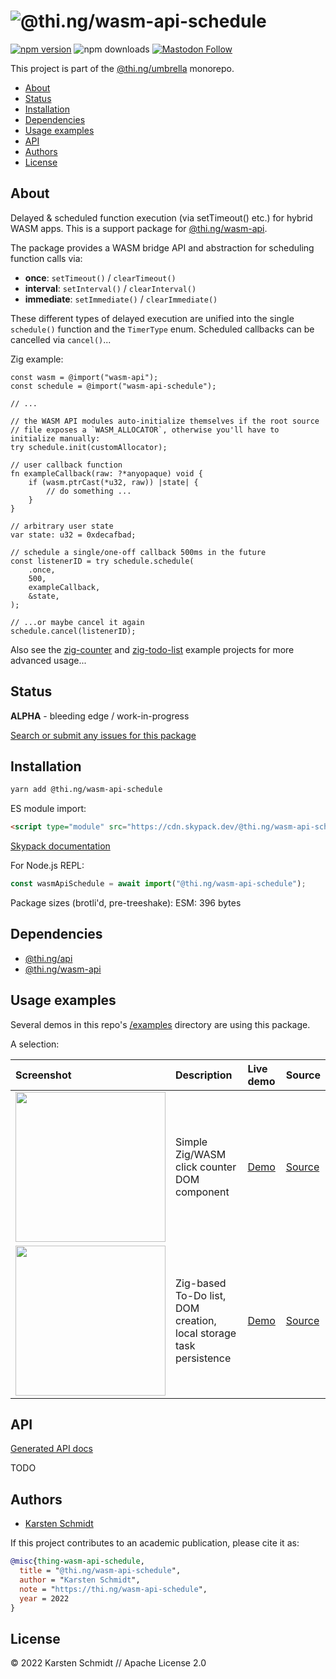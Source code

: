 <!-- This file is generated - DO NOT EDIT! -->

# ![@thi.ng/wasm-api-schedule](https://media.thi.ng/umbrella/banners-20220914/thing-wasm-api-schedule.svg?9ad94e26)

[![npm version](https://img.shields.io/npm/v/@thi.ng/wasm-api-schedule.svg)](https://www.npmjs.com/package/@thi.ng/wasm-api-schedule)
![npm downloads](https://img.shields.io/npm/dm/@thi.ng/wasm-api-schedule.svg)
[![Mastodon Follow](https://img.shields.io/mastodon/follow/109331703950160316?domain=https%3A%2F%2Fmastodon.thi.ng&style=social)](https://mastodon.thi.ng/@toxi)

This project is part of the
[@thi.ng/umbrella](https://github.com/thi-ng/umbrella/) monorepo.

- [About](#about)
- [Status](#status)
- [Installation](#installation)
- [Dependencies](#dependencies)
- [Usage examples](#usage-examples)
- [API](#api)
- [Authors](#authors)
- [License](#license)

## About

Delayed & scheduled function execution (via setTimeout() etc.) for hybrid WASM apps. This is a support package for [@thi.ng/wasm-api](https://github.com/thi-ng/umbrella/tree/develop/packages/wasm-api).

The package provides a WASM bridge API and abstraction for scheduling function
calls via:

- **once**: `setTimeout()` / `clearTimeout()`
- **interval**: `setInterval()` / `clearInterval()`
- **immediate**: `setImmediate()` / `clearImmediate()`

These different types of delayed execution are unified into the single
`schedule()` function and the `TimerType` enum. Scheduled callbacks can be
cancelled via `cancel()`...

Zig example:

```zig
const wasm = @import("wasm-api");
const schedule = @import("wasm-api-schedule");

// ...

// the WASM API modules auto-initialize themselves if the root source
// file exposes a `WASM_ALLOCATOR`, otherwise you'll have to initialize manually:
try schedule.init(customAllocator);

// user callback function
fn exampleCallback(raw: ?*anyopaque) void {
    if (wasm.ptrCast(*u32, raw)) |state| {
        // do something ...
    }
}

// arbitrary user state
var state: u32 = 0xdecafbad;

// schedule a single/one-off callback 500ms in the future
const listenerID = try schedule.schedule(
    .once,
    500,
    exampleCallback,
    &state,
);

// ...or maybe cancel it again
schedule.cancel(listenerID);
```

Also see the
[zig-counter](https://github.com/thi-ng/umbrella/blob/develop/examples/zig-counter/)
and
[zig-todo-list](https://github.com/thi-ng/umbrella/blob/develop/examples/zig-todo-list/)
example projects for more advanced usage...

## Status

**ALPHA** - bleeding edge / work-in-progress

[Search or submit any issues for this package](https://github.com/thi-ng/umbrella/issues?q=%5Bwasm-api-schedule%5D+in%3Atitle)

## Installation

```bash
yarn add @thi.ng/wasm-api-schedule
```

ES module import:

```html
<script type="module" src="https://cdn.skypack.dev/@thi.ng/wasm-api-schedule"></script>
```

[Skypack documentation](https://docs.skypack.dev/)

For Node.js REPL:

```js
const wasmApiSchedule = await import("@thi.ng/wasm-api-schedule");
```

Package sizes (brotli'd, pre-treeshake): ESM: 396 bytes

## Dependencies

- [@thi.ng/api](https://github.com/thi-ng/umbrella/tree/develop/packages/api)
- [@thi.ng/wasm-api](https://github.com/thi-ng/umbrella/tree/develop/packages/wasm-api)

## Usage examples

Several demos in this repo's
[/examples](https://github.com/thi-ng/umbrella/tree/develop/examples)
directory are using this package.

A selection:

| Screenshot                                                                                                           | Description                                                        | Live demo                                           | Source                                                                           |
|:---------------------------------------------------------------------------------------------------------------------|:-------------------------------------------------------------------|:----------------------------------------------------|:---------------------------------------------------------------------------------|
| <img src="https://raw.githubusercontent.com/thi-ng/umbrella/develop/assets/examples/zig-counter.png" width="240"/>   | Simple Zig/WASM click counter DOM component                        | [Demo](https://demo.thi.ng/umbrella/zig-counter/)   | [Source](https://github.com/thi-ng/umbrella/tree/develop/examples/zig-counter)   |
| <img src="https://raw.githubusercontent.com/thi-ng/umbrella/develop/assets/examples/zig-todo-list.png" width="240"/> | Zig-based To-Do list, DOM creation, local storage task persistence | [Demo](https://demo.thi.ng/umbrella/zig-todo-list/) | [Source](https://github.com/thi-ng/umbrella/tree/develop/examples/zig-todo-list) |

## API

[Generated API docs](https://docs.thi.ng/umbrella/wasm-api-schedule/)

TODO

## Authors

- [Karsten Schmidt](https://thi.ng)

If this project contributes to an academic publication, please cite it as:

```bibtex
@misc{thing-wasm-api-schedule,
  title = "@thi.ng/wasm-api-schedule",
  author = "Karsten Schmidt",
  note = "https://thi.ng/wasm-api-schedule",
  year = 2022
}
```

## License

&copy; 2022 Karsten Schmidt // Apache License 2.0

